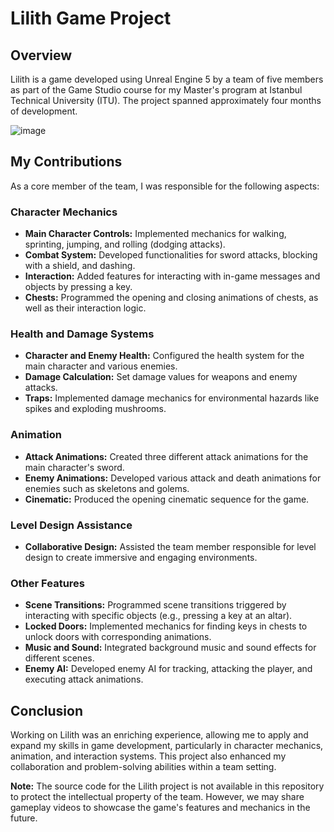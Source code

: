 # Lilith Game Project

## Overview

Lilith is a game developed using Unreal Engine 5 by a team of five members as part of the Game Studio course for my Master's program at Istanbul Technical University (ITU). The project spanned approximately four months of development.

![image](https://github.com/user-attachments/assets/84b62a81-368b-4142-b273-4d94bed1fd17)

## My Contributions

As a core member of the team, I was responsible for the following aspects:

### Character Mechanics
- **Main Character Controls:** Implemented mechanics for walking, sprinting, jumping, and rolling (dodging attacks).
- **Combat System:** Developed functionalities for sword attacks, blocking with a shield, and dashing.
- **Interaction:** Added features for interacting with in-game messages and objects by pressing a key.
- **Chests:** Programmed the opening and closing animations of chests, as well as their interaction logic.

### Health and Damage Systems
- **Character and Enemy Health:** Configured the health system for the main character and various enemies.
- **Damage Calculation:** Set damage values for weapons and enemy attacks.
- **Traps:** Implemented damage mechanics for environmental hazards like spikes and exploding mushrooms.

### Animation
- **Attack Animations:** Created three different attack animations for the main character's sword.
- **Enemy Animations:** Developed various attack and death animations for enemies such as skeletons and golems.
- **Cinematic:** Produced the opening cinematic sequence for the game.

### Level Design Assistance
- **Collaborative Design:** Assisted the team member responsible for level design to create immersive and engaging environments.

### Other Features
- **Scene Transitions:** Programmed scene transitions triggered by interacting with specific objects (e.g., pressing a key at an altar).
- **Locked Doors:** Implemented mechanics for finding keys in chests to unlock doors with corresponding animations.
- **Music and Sound:** Integrated background music and sound effects for different scenes.
- **Enemy AI:** Developed enemy AI for tracking, attacking the player, and executing attack animations.

## Conclusion

Working on Lilith was an enriching experience, allowing me to apply and expand my skills in game development, particularly in character mechanics, animation, and interaction systems. This project also enhanced my collaboration and problem-solving abilities within a team setting.

**Note:** The source code for the Lilith project is not available in this repository to protect the intellectual property of the team. However, we may share gameplay videos to showcase the game's features and mechanics in the future.
